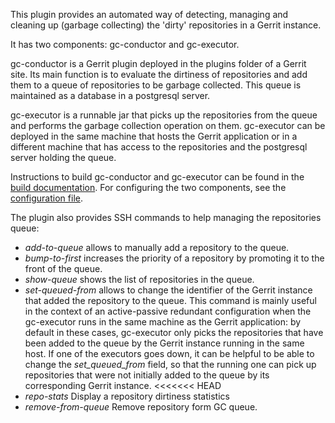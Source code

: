 This plugin provides an automated way of detecting, managing and cleaning up
(garbage collecting) the 'dirty' repositories in a Gerrit instance.

It has two components: gc-conductor and gc-executor.

gc-conductor is a Gerrit plugin deployed in the plugins folder of a Gerrit site.
Its main function is to evaluate the dirtiness of repositories and add them to a
queue of repositories to be garbage collected. This queue is maintained as a
database in a postgresql server.

gc-executor is a runnable jar that picks up the repositories from the queue and
performs the garbage collection operation on them. gc-executor can be deployed
in the same machine that hosts the Gerrit application or in a different machine
that has access to the repositories and the postgresql server holding the queue.

Instructions to build gc-conductor and gc-executor can be found in the
[build documentation][build]. For configuring the two components, see the
[configuration file][config].

The plugin also provides SSH commands to help managing the repositories queue:

* _add-to-queue_ allows to manually add a repository to the queue.
* _bump-to-first_ increases the priority of a repository by promoting it to the
   front of the queue.
* _show-queue_ shows the list of repositories in the queue.
* _set-queued-from_ allows to change the identifier of the Gerrit instance that
  added the repository to the queue. This command is mainly useful in the context
  of an active-passive redundant configuration when the gc-executor runs in the
  same machine as the Gerrit application: by default in these cases, gc-executor
  only picks the repositories that have been added to the queue by the Gerrit
  instance running in the same host. If one of the executors goes down, it can be
  helpful to be able to change the _set_queued_from_ field, so that the running
  one can pick up repositories that were not initially added to the queue by its
  corresponding Gerrit instance.
<<<<<<< HEAD
* _repo-stats_ Display a repository dirtiness statistics
* _remove-from-queue_ Remove repository form GC queue.

[build]: build.html
[config]: config.html
